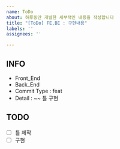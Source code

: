 ```yaml
---
name: ToDo
about: 하루동안 개발한 세부적인 내용을 작성합니다
title: "[ToDo] FE,BE : 구현내용"
labels: ''
assignees: ''

---
```


##  INFO
* Front_End
* Back_End
* Commit Type : feat
* Detail : ~~ 틀 구현

## TODO
- [ ] 틀 제작
- [ ] 구현
